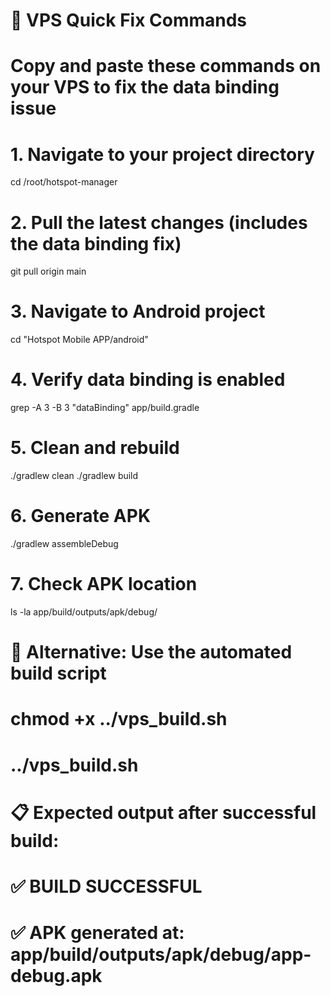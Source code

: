 # 🚀 VPS Quick Fix Commands
# Copy and paste these commands on your VPS to fix the data binding issue

# 1. Navigate to your project directory
cd /root/hotspot-manager

# 2. Pull the latest changes (includes the data binding fix)
git pull origin main

# 3. Navigate to Android project
cd "Hotspot Mobile APP/android"

# 4. Verify data binding is enabled
grep -A 3 -B 3 "dataBinding" app/build.gradle

# 5. Clean and rebuild
./gradlew clean
./gradlew build

# 6. Generate APK
./gradlew assembleDebug

# 7. Check APK location
ls -la app/build/outputs/apk/debug/

# 🎯 Alternative: Use the automated build script
# chmod +x ../vps_build.sh
# ../vps_build.sh

# 📋 Expected output after successful build:
# ✅ BUILD SUCCESSFUL
# ✅ APK generated at: app/build/outputs/apk/debug/app-debug.apk
